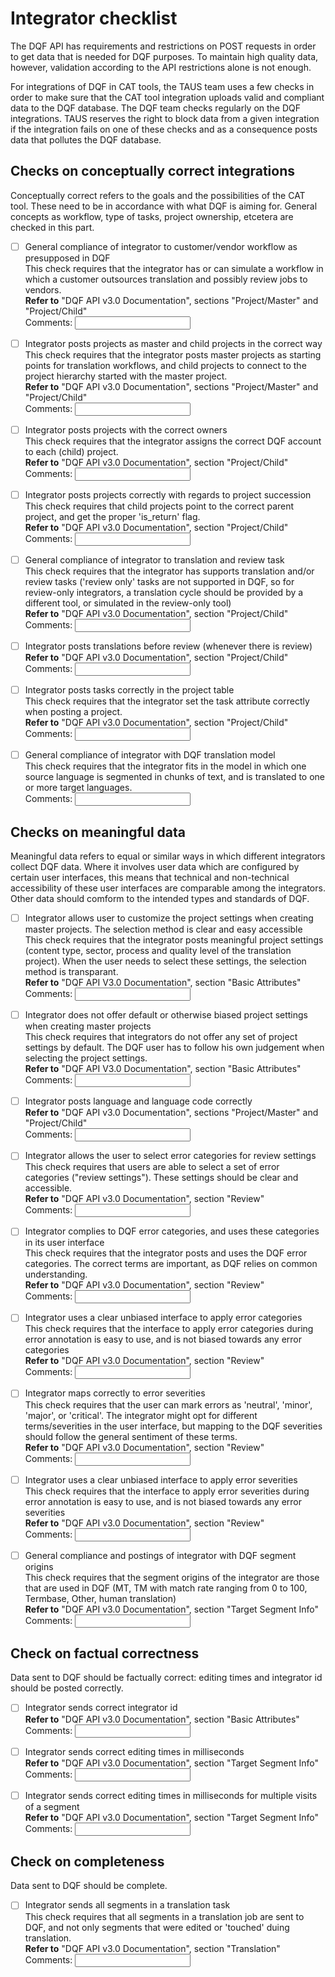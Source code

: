 # Integrator checklist
The DQF API has requirements and restrictions on POST requests in order to get data that is needed for DQF purposes. To maintain high quality data, however, validation according to the API restrictions alone is not enough.

For integrations of DQF in CAT tools, the TAUS team uses a few checks in order to make sure that the CAT tool integration uploads valid and compliant data to the DQF database. The DQF team checks regularly on the DQF integrations. TAUS reserves the right to block data from a given integration if the integration fails on one of these checks and as a consequence posts data that pollutes the DQF database.

## Checks on conceptually correct integrations
Conceptually correct refers to the goals and the possibilities of the CAT tool. These need to be in accordance with what DQF is aiming for. General concepts as workflow, type of tasks, project ownership, etcetera are checked in this part.

- [ ] General compliance of integrator to customer/vendor workflow as presupposed in DQF<br/>
This check requires that the integrator has or can simulate a workflow in which a customer outsources translation and possibly review jobs to vendors.<br/>
**Refer to** "DQF API v3.0 Documentation", sections "Project/Master" and "Project/Child"<br/>
Comments: <input type="text" id="GeneralWorkflowCompliance"/>

- [ ] Integrator posts projects as master and child projects in the correct way<br/>
This check requires that the integrator posts master projects as starting points for translation workflows, and child projects to connect to the project hierarchy started with the master project.<br/>
**Refer to** "DQF API v3.0 Documentation", sections "Project/Master" and "Project/Child"<br/>
Comments: <input type="text" id="MasterChildCompliance"/>

- [ ] Integrator posts projects with the correct owners<br/>
This check requires that the integrator assigns the correct DQF account to each (child) project.<br/>
**Refer to** "DQF API v3.0 Documentation", section "Project/Child"<br/>
Comments: <input type="text" id="OwnershipCompliance"/>

- [ ] Integrator posts projects correctly with regards to project succession<br>
This check requires that child projects point to the correct parent project, and get the proper 'is_return' flag.<br/>
**Refer to** "DQF API v3.0 Documentation", section "Project/Child"<br/>
Comments: <input type="text" id="SuccessionCompliance"/>

- [ ] General compliance of integrator to translation and review task<br/>
This check requires that the integrator has supports translation and/or review tasks ('review only' tasks are not supported in DQF, so for review-only integrators, a translation cycle should be provided by a different tool, or simulated in the review-only tool)<br/>
**Refer to** "DQF API v3.0 Documentation", section "Project/Child"<br/>
Comments: <input type="text" id="SuccessionCompliance"/>

- [ ] Integrator posts translations before review (whenever there is review)<br/>
**Refer to** "DQF API v3.0 Documentation", section "Project/Child"<br/>
Comments: <input type="text" id="TaskCompliance"/>

- [ ] Integrator posts tasks correctly in the project table<br/>
This check requires that the integrator set the task attribute correctly when posting a project.<br/>
**Refer to** "DQF API v3.0 Documentation", section "Project/Child"<br/>
Comments: <input type="text" id="TaskCompliance"/>

- [ ] General compliance of integrator with DQF translation model<br/>
This check requires that the integrator fits in the model in which one source language is segmented in chunks of text, and is translated to one or more target languages.<br/>
Comments: <input type="text" id="TaskCompliance"/>

## Checks on meaningful data
Meaningful data refers to equal or similar ways in which different integrators collect DQF data. Where it involves user data which are configured by certain user interfaces, this means that technical and non-technical accessibility of these user interfaces are comparable among the integrators. Other data should comform to the intended types and standards of DQF.

- [ ] Integrator allows user to customize the project settings when creating master projects. The selection method is clear and easy accessible<br/>
This check requires that the integrator posts meaningful project settings (content type, sector, process and quality level of the translation project). When the user needs to select these settings, the selection method is transparant.<br/>
**Refer to** "DQF API V3.0 Documentation", section "Basic Attributes"<br/>
Comments: <input type="text" id="ProjectsettingsAccess"/>

- [ ] Integrator does not offer default or otherwise biased project settings when creating master projects<br/>
This check requires that integrators do not offer any set of project settings by default. The DQF user has to follow his own judgement when selecting the project settings.<br/>
**Refer to** "DQF API V3.0 Documentation", section "Basic Attributes"<br/>
Comments: <input type="text" id="ProjectsettingsSelection"/>

- [ ] Integrator posts language and language code correctly<br/>
**Refer to** "DQF API v3.0 Documentation", sections "Project/Master" and "Project/Child"<br/>
Comments: <input type="text" id="LanguageCode"/>

- [ ] Integrator allows the user to select error categories for review settings<br/>
This check requires that users are able to select a set of error categories ("review settings"). These settings should be clear and accessible.<br/>
**Refer to** "DQF API v3.0 Documentation", section "Review"<br/>
Comments: <input type="text" id="SelectableErrorCategories"/>

- [ ] Integrator complies to DQF error categories, and uses these categories in its user interface<br/>
This check requires that the integrator posts and uses the DQF error categories. The correct terms are important, as DQF relies on common understanding.<br/>
**Refer to** "DQF API v3.0 Documentation", section "Review"<br/>
Comments: <input type="text" id="DQFErrorCategores"/>

- [ ] Integrator uses a clear unbiased interface to apply error categories<br/>
This check requires that the interface to apply error categories during error annotation is easy to use, and is not biased towards any error categories<br/>
**Refer to** "DQF API v3.0 Documentation", section "Review"<br/>
Comments: <input type="text" id="UnbiasedErrorCategories"/>

- [ ] Integrator maps correctly to error severities<br/>
This check requires that the user can mark errors as 'neutral', 'minor', 'major', or 'critical'. The integrator might opt for different terms/severities in the user interface, but mapping to the DQF severities should follow the general sentiment of these terms.<br/>
**Refer to** "DQF API v3.0 Documentation", section "Review"<br/>
Comments: <input type="text" id="DQFErrorSeverities"/>

- [ ] Integrator uses a clear unbiased interface to apply error severities<br/>
This check requires that the interface to apply error severities during error annotation is easy to use, and is not biased towards any error severities<br/>
**Refer to** "DQF API v3.0 Documentation", section "Review"<br/>
Comments: <input type="text" id="UnbiasedErrorSeverities"/>

- [ ] General compliance and postings of integrator with DQF segment origins<br/> 
This check requires that the segment origins of the integrator are those that are used in DQF (MT, TM with match rate ranging from 0 to 100, Termbase, Other, human translation)<br/>
**Refer to** "DQF API v3.0 Documentation", section "Target Segment Info"<br/>
Comments: <input type="text" id="SegmentOrigin"/>

## Check on factual correctness
Data sent to DQF should be factually correct: editing times and integrator id should be posted correctly.

- [ ] Integrator sends correct integrator id<br/>
**Refer to** "DQF API v3.0 Documentation", section "Basic Attributes"<br/>
Comments: <input type="text" id="IntegratorID"/>

- [ ] Integrator sends correct editing times in milliseconds<br/>
**Refer to** "DQF API v3.0 Documentation", section "Target Segment Info"<br/>
Comments: <input type="text" id="EditingTime"/>

- [ ] Integrator sends correct editing times in milliseconds for multiple visits of a segment<br/>
**Refer to** "DQF API v3.0 Documentation", section "Target Segment Info"<br/>
Comments: <input type="text" id="EditingTimeAccumulation"/>

## Check on completeness
Data sent to DQF should be complete.

- [ ] Integrator sends all segments in a translation task<br/>
This check requires that all segments in a translation job are sent to DQF, and not only segments that were edited or 'touched' duing translation.<br/>
**Refer to** "DQF API v3.0 Documentation", section "Translation"<br/>
Comments: <input type="text" id="CompleteSegments"/>
